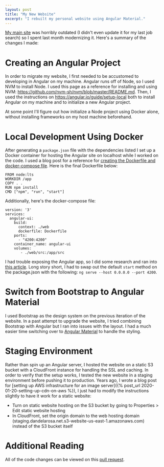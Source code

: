 ```yaml
---
layout: post
title: "My New Website"
excerpt: "I rebuilt my personal website using Angular Material."
---
```


[My main site](https://www.dandelarosa.net) was horribly outdated (I didn't even update it for my last job search) so I spent last month modernizing it. Here's a summary of the changes I made:

# Creating an Angular Project

In order to migrate my website, I first needed to be accustomed to developing in Angular on my machine. Angular runs off of Node, so I used NVM to install Node. I used this page as a reference for installing and using NVM: <https://github.com/nvm-sh/nvm/blob/master/README.md>. Then, I used the instructions on <https://angular.io/guide/setup-local> both to install Angular on my machine and to initialize a new Angular project.

At some point I'll figure out how initialize a Node project using Docker alone, without installing frameworks on my host machine beforehand.

# Local Development Using Docker

After generating a `package.json` file with the dependencies listed I set up a Docker container for hosting the Angular site on localhost while I worked on the code. I used a blog post for a reference for [creating the Dockerfile and docker-compose file](https://medium.com/bb-tutorials-and-thoughts/angular-local-development-with-docker-compose-13719b998e42). Here is the final Dockerfile below:

```
FROM node:lts
WORKDIR /app
COPY . .
RUN npm install
CMD ["npm", "run", "start"]
```

Additionally, here's the docker-compose file:

```
version: '3'
services:
  angular-ui:
    build:
      context: ./web
      dockerfile: Dockerfile
    ports:
      - "4200:4200"
    container_name: angular-ui
    volumes:
       - ./web/src:/app/src
```

I had trouble exposing the Angular app, so I did some research and ran into [this article](http://imaginativethinking.ca/heck-get-connection-reset-peer-containerizing-angular-4-application/). Long story short, I had to swap out the default `start` method on the package.json with the following: `ng serve --host 0.0.0.0 --port 4200`.

# Switch from Bootstrap to Angular Material

I used Bootstrap as the design system on the previous iteration of the website. In a past attempt to upgrade the website, I tried combining Bootstrap with Angular but I ran into issues with the layout. I had a much easier time switching over to [Angular Material](https://material.angular.io/guide/getting-started) to handle the styling.

# Staging Environment

Rather than spin up an Angular server, I hosted the website on a static S3 bucket with a CloudFront instance for handling the SSL and caching. In order to verify that the setup works, I tested the new website in a staging environment before pushing it to production. Years ago, I wrote a blog post for [setting up AWS infrastructure for an image server]({% post_url 2020-01-20-setting-up-cdn-on-aws %}), I just had to modify the instructions slightly to have it work for a static website:
- Turn on static website hosting on the S3 bucket by going to Properties > Edit static website hosting
- In CloudFront, set the origin domain to the web hosting domain (staging.dandelarosa.net.s3-website-us-east-1.amazonaws.com) instead of the S3 bucket itself

# Additional Reading

All of the code changes can be viewed on this [pull request](https://github.com/dandelarosa/dandelarosa-website/pull/2).
